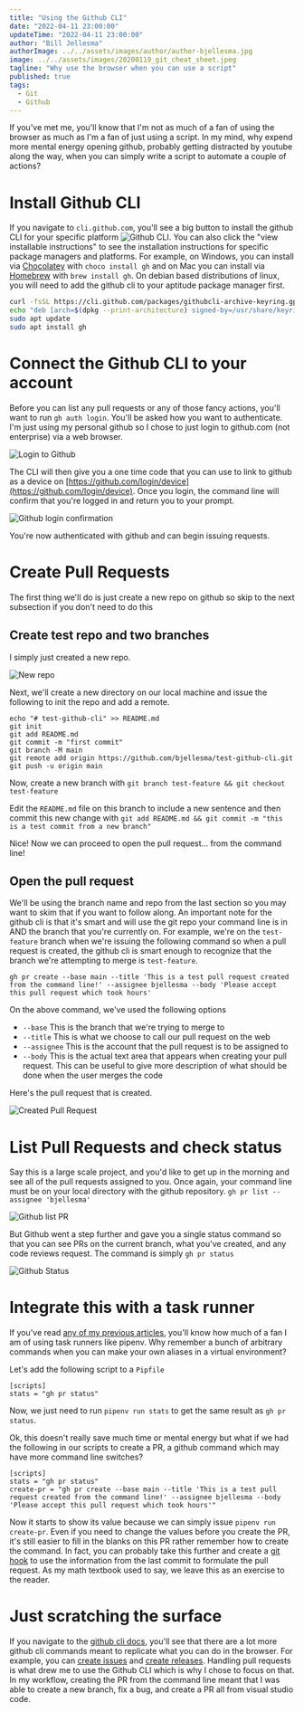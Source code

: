 ```yaml
---
title: "Using the Github CLI"
date: "2022-04-11 23:00:00"
updateTime: "2022-04-11 23:00:00"
author: "Bill Jellesma"
authorImage: ../../assets/images/author/author-bjellesma.jpg
image: ../../assets/images/20200119_git_cheat_sheet.jpeg
tagline: "Why use the browser when you can use a script"
published: true
tags:
  - Git
  - Github
---
```


If you've met me, you'll know that I'm not as much of a fan of using the browser as much as I'm a fan of just using a script. In my mind, why expend more mental energy opening github, probably getting distracted by youtube along the way, when you can simply write a script to automate a couple of actions?

# Install Github CLI

If you navigate to `cli.github.com`, you'll see a big button to install the github CLI for your specific platform
![Github CLI](images/../res/2022-04-11-22-13-33.png). You can also click the "view installable instructions" to see the installation instructions for specific package managers and platforms. For example, on Windows, you can install via [Chocolatey](https://chocolatey.org/) with `choco install gh` and on Mac you can install via [Homebrew](https://brew.sh/) with `brew install gh`. On debian based distributions of linux, you will need to add the github cli to your aptitude package manager first.

```bash
curl -fsSL https://cli.github.com/packages/githubcli-archive-keyring.gpg | sudo dd of=/usr/share/keyrings/githubcli-archive-keyring.gpg
echo "deb [arch=$(dpkg --print-architecture) signed-by=/usr/share/keyrings/githubcli-archive-keyring.gpg] https://cli.github.com/packages stable main" | sudo tee /etc/apt/sources.list.d/github-cli.list > /dev/null
sudo apt update
sudo apt install gh
```

# Connect the Github CLI to your account

Before you can list any pull requests or any of those fancy actions, you'll want to run `gh auth login`. You'll be asked how you want to authenticate. I'm just using my personal github so I chose to just login to github.com (not enterprise) via a web browser.

![Login to Github](images/../res/2022-04-11-22-34-25.png)

The CLI will then give you a one time code that you can use to link to github as a device on [https://github.com/login/device](https://github.com/login/device). Once you login, the command line will confirm that you're logged in and return you to your prompt.

![Github login confirmation](images/../res/2022-04-11-22-37-37.png)

You're now authenticated with github and can begin issuing requests.

# Create Pull Requests

The first thing we'll do is just create a new repo on github so skip to the next subsection if you don't need to do this

## Create test repo and two branches

I simply just created a new repo.

![New repo](images/../res/2022-04-11-22-45-11.png)

Next, we'll create a new directory on our local machine and issue the following to init the repo and add a remote.

```
echo "# test-github-cli" >> README.md
git init
git add README.md
git commit -m "first commit"
git branch -M main
git remote add origin https://github.com/bjellesma/test-github-cli.git
git push -u origin main
```

Now, create a new branch with `git branch test-feature && git checkout test-feature`

Edit the `README.md` file on this branch to include a new sentence and then commit this new change with `git add README.md && git commit -m "this is a test commit from a new branch"`

Nice! Now we can proceed to open the pull request... from the command line!

## Open the pull request

We'll be using the branch name and repo from the last section so you may want to skim that if you want to follow along. An important note for the github cli is that it's smart and will use the git repo your command line is in AND the branch that you're currently on. For example, we're on the `test-feature` branch when we're issuing the following command so when a pull request is created, the github cli is smart enough to recognize that the branch we're attempting to merge is `test-feature`.

```git
gh pr create --base main --title 'This is a test pull request created from the command line!' --assignee bjellesma --body 'Please accept this pull request which took hours'
```

On the above command, we've used the following options

- `--base` This is the branch that we're trying to merge to
- `--title` This is what we choose to call our pull request on the web
- `--assignee` This is the account that the pull request is to be assigned to
- `--body` This is the actual text area that appears when creating your pull request. This can be useful to give more description of what should be done when the user merges the code

Here's the pull request that is created.

![Created Pull Request](images/../res/2022-04-11-23-05-39.png)

# List Pull Requests and check status

Say this is a large scale project, and you'd like to get up in the morning and see all of the pull requests assigned to you. Once again, your command line must be on your local directory with the github repository. `gh pr list --assignee 'bjellesma'`

![Github list PR](images/../res/2022-04-11-23-09-03.png)

But Github went a step further and gave you a single status command so that you can see PRs on the current branch, what you've created, and any code reviews request. The command is simply `gh pr status`

![Github Status](images/../res/2022-04-11-23-12-25.png)

# Integrate this with a task runner

If you've read [any of my previous articles](https://billjellesmacoding.netlify.app/blog/20211021_odoo_pipenv), you'll know how much of a fan I am of using task runners like pipenv. Why remember a bunch of arbitrary commands when you can make your own aliases in a virtual environment?

Let's add the following script to a `Pipfile`

```
[scripts]
stats = "gh pr status"
```

Now, we just need to run `pipenv run stats` to get the same result as `gh pr status`.

Ok, this doesn't really save much time or mental energy but what if we had the following in our scripts to create a PR, a github command which may have more command line switches?

```
[scripts]
stats = "gh pr status"
create-pr = "gh pr create --base main --title 'This is a test pull request created from the command line!' --assignee bjellesma --body 'Please accept this pull request which took hours'"
```

Now it starts to show its value because we can simply issue `pipenv run create-pr`. Even if you need to change the values before you create the PR, it's still easier to fill in the blanks on this PR rather remember how to create the command. In fact, you can probably take this further and create a [git hook](https://git-scm.com/book/en/v2/Customizing-Git-Git-Hooks) to use the information from the last commit to formulate the pull request. As my math textbook used to say, we leave this as an exercise to the reader.

# Just scratching the surface

If you navigate to the [github cli docs](https://cli.github.com/manual/), you'll see that there are a lot more github cli commands meant to replicate what you can do in the browser. For example, you can [create issues](https://cli.github.com/manual/gh_issue_create) and [create releases](https://cli.github.com/manual/gh_release_create). Handling pull requests is what drew me to use the Github CLI which is why I chose to focus on that. In my workflow, creating the PR from the command line meant that I was able to create a new branch, fix a bug, and create a PR all from visual studio code.
